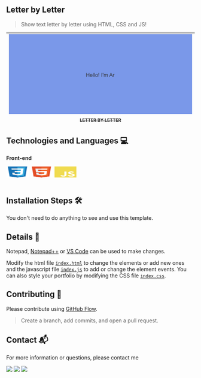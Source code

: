 ## Letter by Letter

> Show text letter by letter using HTML, CSS and JS!


| [<img src="demo/demo_letter_by_letter.gif" width="100%;"/><br /><sub> LETTER BY LETTER </sub>](demo/demo_letter_by_letter.gif)<br /> | 
| :---: |

## Technologies and Languages 💻

**Front-end**
<div style="display: inline_block">
  <img align="center" alt="CSS" height="30" width="60" src="https://raw.githubusercontent.com/devicons/devicon/master/icons/css3/css3-original.svg">
  <img align="center" alt="HTML" height="30" width="60" src="https://raw.githubusercontent.com/devicons/devicon/master/icons/html5/html5-original.svg">
  <img align="center" alt="Js" height="30" width="60" src="https://raw.githubusercontent.com/devicons/devicon/master/icons/javascript/javascript-plain.svg">
</div> <br/>

## Installation Steps 🛠️

You don't need to do anything to see and use this template. 

## Details 🔭

Notepad, [Notepad++](https://notepad-plus-plus.org/) or [VS Code](https://code.visualstudio.com/) can be used to make changes.

Modify the html file [``index.html``](https://github.com/arianacabral/notes/blob/main/index.html) to change the elements or add new ones and the javascript file [``index.js``](https://github.com/arianacabral/notes/blob/main/index.js) to add or change the element events. You can also style your portfolio by modifying the CSS file  [``index.css``](https://github.com/arianacabral/notes/blob/main/index.css).

## Contributing 🍰

Please contribute using [GitHub Flow](https://guides.github.com/introduction/flow). 

> Create a branch, add commits, and open a pull request. 

## Contact 📬

For more information or questions, please contact me

<div> 
  <a href="https://github.com/arianacabral" target="_blank"><img src="https://img.shields.io/badge/GitHub-100000?style=for-the-badge&logo=github&logoColor=skyblue" target="_blank"></a>
  <a href = "mailto:arianacabral57@ufu.br"><img src="https://img.shields.io/badge/-UFU-%23337?style=for-the-badge&logo=gmail&logoColor=white" target="_blank"></a>
  <a href="https://discord.gg/RTXE2NMVSA" target="_blank"><img src="https://img.shields.io/badge/Discord-7289DA?style=for-the-badge&logo=discord&logoColor=white" target="_blank"></a> 
</div>
